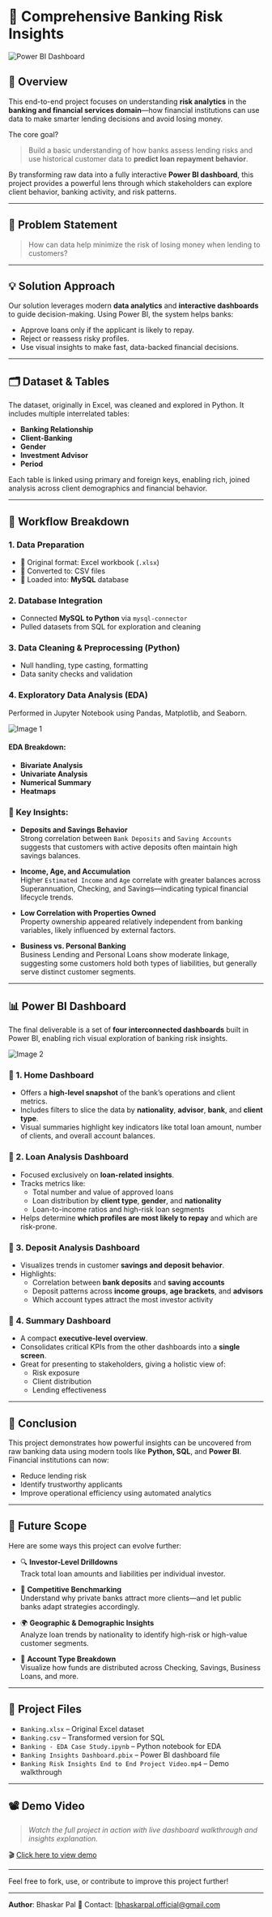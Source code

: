 # 🏦 Comprehensive Banking Risk Insights

![Power BI Dashboard](https://github.com/bhaskarpal1707/bhaskarpal1707-Banking-Risk-Insights-Project/blob/main/Banking%20Dashboard%20Image.png?raw=true)

## 📘 Overview

This end-to-end project focuses on understanding **risk analytics** in the **banking and financial services domain**—how financial institutions can use data to make smarter lending decisions and avoid losing money.

The core goal?  
> Build a basic understanding of how banks assess lending risks and use historical customer data to **predict loan repayment behavior**.

By transforming raw data into a fully interactive **Power BI dashboard**, this project provides a powerful lens through which stakeholders can explore client behavior, banking activity, and risk patterns.

---

## 🧩 Problem Statement

> How can data help minimize the risk of losing money when lending to customers?

---

## 💡 Solution Approach

Our solution leverages modern **data analytics** and **interactive dashboards** to guide decision-making. Using Power BI, the system helps banks:

- Approve loans only if the applicant is likely to repay.
- Reject or reassess risky profiles.
- Use visual insights to make fast, data-backed financial decisions.

---

## 🗂 Dataset & Tables

The dataset, originally in Excel, was cleaned and explored in Python. It includes multiple interrelated tables:

- **Banking Relationship**
- **Client-Banking**
- **Gender**
- **Investment Advisor**
- **Period**

Each table is linked using primary and foreign keys, enabling rich, joined analysis across client demographics and financial behavior.

---

## 🔧 Workflow Breakdown

### 1. Data Preparation
- 📂 Original format: Excel workbook (`.xlsx`)
- 🔄 Converted to: CSV files
- 🧩 Loaded into: **MySQL** database

### 2. Database Integration
- Connected **MySQL to Python** via `mysql-connector`
- Pulled datasets from SQL for exploration and cleaning

### 3. Data Cleaning & Preprocessing (Python)
- Null handling, type casting, formatting
- Data sanity checks and validation

### 4. Exploratory Data Analysis (EDA)
Performed in Jupyter Notebook using Pandas, Matplotlib, and Seaborn.

![Image 1](https://github.com/bhaskarpal1707/bhaskarpal1707-Banking-Risk-Insights-Project/blob/main/Image%201.jpg?raw=true)

#### EDA Breakdown:
- **Bivariate Analysis**
- **Univariate Analysis**
- **Numerical Summary**
- **Heatmaps**

### 🧠 Key Insights:

- **Deposits and Savings Behavior**  
  Strong correlation between `Bank Deposits` and `Saving Accounts` suggests that customers with active deposits often maintain high savings balances.

- **Income, Age, and Accumulation**  
  Higher `Estimated Income` and `Age` correlate with greater balances across Superannuation, Checking, and Savings—indicating typical financial lifecycle trends.

- **Low Correlation with Properties Owned**  
  Property ownership appeared relatively independent from banking variables, likely influenced by external factors.

- **Business vs. Personal Banking**  
  Business Lending and Personal Loans show moderate linkage, suggesting some customers hold both types of liabilities, but generally serve distinct customer segments.

---

## 📊 Power BI Dashboard

The final deliverable is a set of **four interconnected dashboards** built in Power BI, enabling rich visual exploration of banking risk insights.

![Image 2](https://github.com/bhaskarpal1707/bhaskarpal1707-Banking-Risk-Insights-Project/blob/main/Image%202.jpg?raw=true)

### 🔹 1. Home Dashboard
- Offers a **high-level snapshot** of the bank’s operations and client metrics.
- Includes filters to slice the data by **nationality**, **advisor**, **bank**, and **client type**.
- Visual summaries highlight key indicators like total loan amount, number of clients, and overall account balances.

### 🔹 2. Loan Analysis Dashboard
- Focused exclusively on **loan-related insights**.
- Tracks metrics like:
  - Total number and value of approved loans
  - Loan distribution by **client type**, **gender**, and **nationality**
  - Loan-to-income ratios and high-risk loan segments
- Helps determine **which profiles are most likely to repay** and which are risk-prone.

### 🔹 3. Deposit Analysis Dashboard
- Visualizes trends in customer **savings and deposit behavior**.
- Highlights:
  - Correlation between **bank deposits** and **saving accounts**
  - Deposit patterns across **income groups**, **age brackets**, and **advisors**
  - Which account types attract the most investor activity

### 🔹 4. Summary Dashboard
- A compact **executive-level overview**.
- Consolidates critical KPIs from the other dashboards into a **single screen**.
- Great for presenting to stakeholders, giving a holistic view of:
  - Risk exposure
  - Client distribution
  - Lending effectiveness

---

## 🏁 Conclusion

This project demonstrates how powerful insights can be uncovered from raw banking data using modern tools like **Python, SQL**, and **Power BI**. Financial institutions can now:

- Reduce lending risk
- Identify trustworthy applicants
- Improve operational efficiency using automated analytics

---

## 🚀 Future Scope

Here are some ways this project can evolve further:

- 🔍 **Investor-Level Drilldowns**  
  Track total loan amounts and liabilities per individual investor.

- 🧭 **Competitive Benchmarking**  
  Understand why private banks attract more clients—and let public banks adapt strategies accordingly.

- 🌍 **Geographic & Demographic Insights**  
  Analyze loan trends by nationality to identify high-risk or high-value customer segments.

- 🏦 **Account Type Breakdown**  
  Visualize how funds are distributed across Checking, Savings, Business Loans, and more.

---

## 📁 Project Files

- `Banking.xlsx` – Original Excel dataset
- `Banking.csv` – Transformed version for SQL
- `Banking - EDA Case Study.ipynb` – Python notebook for EDA
- `Banking Insights Dashboard.pbix` – Power BI dashboard file
- `Banking Risk Insights End to End Project Video.mp4` – Demo walkthrough

---

## 📽️ Demo Video

> *Watch the full project in action with live dashboard walkthrough and insights explanation.*

🎬 [Click here to view demo](https://github.com/bhaskarpal1707/bhaskarpal1707-Banking-Risk-Insights-Project/blob/main/Banking%20Risk%20Insights%20End%20to%20End%20Project%20Video%20(1).mp4)

---

Feel free to fork, use, or contribute to improve this project further!

---
**Author**: Bhaskar Pal
📧 Contact: [bhaskarpal.official@gmail.com 
```

